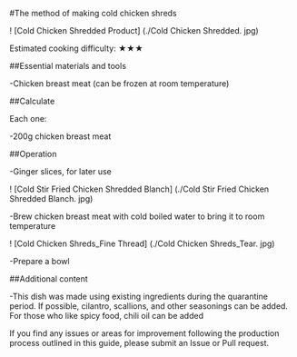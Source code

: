 #The method of making cold chicken shreds

! [Cold Chicken Shredded Product] (./Cold Chicken Shredded. jpg)

Estimated cooking difficulty: ★★★

##Essential materials and tools

-Chicken breast meat (can be frozen at room temperature)

##Calculate

Each one:

-200g chicken breast meat

##Operation

-Ginger slices, for later use

! [Cold Stir Fried Chicken Shredded Blanch] (./Cold Stir Fried Chicken Shredded Blanch. jpg)

-Brew chicken breast meat with cold boiled water to bring it to room temperature

! [Cold Chicken Shreds_Fine Thread] (./Cold Chicken Shreds_Tear. jpg)

-Prepare a bowl

##Additional content

-This dish was made using existing ingredients during the quarantine period. If possible, cilantro, scallions, and other seasonings can be added. For those who like spicy food, chili oil can be added

If you find any issues or areas for improvement following the production process outlined in this guide, please submit an Issue or Pull request.